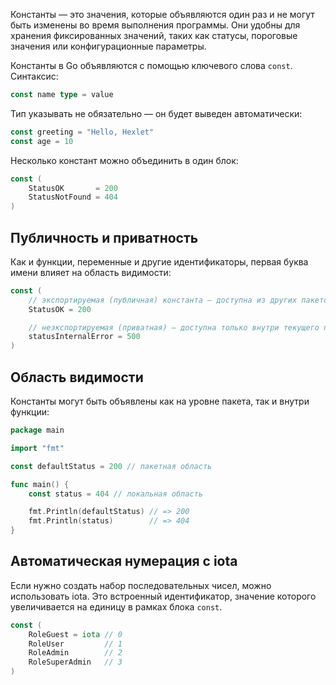 Константы — это значения, которые объявляются один раз и не могут быть изменены во время выполнения программы. Они удобны для хранения фиксированных значений, таких как статусы, пороговые значения или конфигурационные параметры.

Константы в Go объявляются с помощью ключевого слова `const`. Синтаксис:

```go
const name type = value
```

Тип указывать не обязательно — он будет выведен автоматически:

```go
const greeting = "Hello, Hexlet"
const age = 10
```

Несколько констант можно объединить в один блок:

```go
const (
	StatusOK       = 200
	StatusNotFound = 404
)
```

## Публичность и приватность

Как и функции, переменные и другие идентификаторы, первая буква имени влияет на область видимости:

```go
const (
	// экспортируемая (публичная) константа — доступна из других пакетов
	StatusOK = 200

	// неэкспортируемая (приватная) — доступна только внутри текущего пакета
	statusInternalError = 500
)
```

## Область видимости

Константы могут быть объявлены как на уровне пакета, так и внутри функции:

```go
package main

import "fmt"

const defaultStatus = 200 // пакетная область

func main() {
	const status = 404 // локальная область

	fmt.Println(defaultStatus) // => 200
	fmt.Println(status)        // => 404
}
```

## Автоматическая нумерация с iota

Если нужно создать набор последовательных чисел, можно использовать iota. Это встроенный идентификатор, значение которого увеличивается на единицу в рамках блока `const`.

```go
const (
	RoleGuest = iota // 0
	RoleUser         // 1
	RoleAdmin        // 2
	RoleSuperAdmin   // 3
)
```
